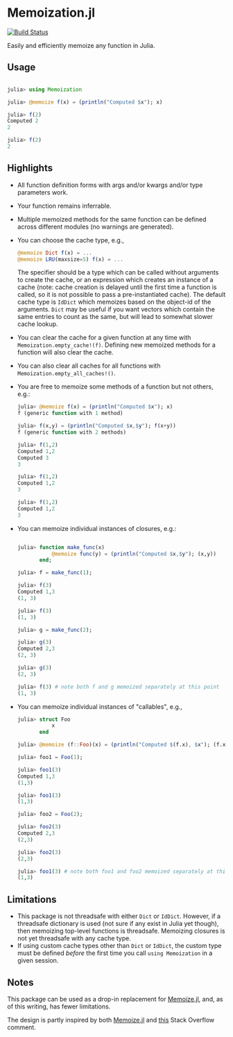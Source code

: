 # Memoization.jl

[![Build Status](https://travis-ci.com/marius311/Memoization.jl.svg?branch=master)](https://travis-ci.com/marius311/Memoization.jl)

Easily and efficiently memoize any function in Julia. 

## Usage

```julia

julia> using Memoization

julia> @memoize f(x) = (println("Computed $x"); x)

julia> f(2)
Computed 2
2

julia> f(2)
2
```


## Highlights

* All function definition forms with args and/or kwargs and/or type parameters work.
* Your function remains inferrable.
* Multiple memoized methods for the same function can be defined across different modules (no warnings are generated).
* You can choose the cache type, e.g.,

    ```julia
    @memoize Dict f(x) = ...
    @memoize LRU(maxsize=5) f(x) = ...
    ```

    The specifier should be a type which can be called without arguments to create the cache, or an expression which creates an instance of a cache (note: cache creation is delayed until the first time a function is called, so it is not possible to pass a pre-instantiated cache). The default cache type is `IdDict` which memoizes based on the object-id of the arguments. `Dict` may be useful if you want vectors which contain the same entries to count as the same, but will lead to somewhat slower cache lookup. 
* You can clear the cache for a given function at any time with `Memoization.empty_cache!(f)`. Defining new memoized methods for a function will also clear the cache.
* You can also clear all caches for all functions with `Memoization.empty_all_caches!()`.
* You are free to memoize some methods of a function but not others, e.g.:

    ```julia
    julia> @memoize f(x) = (println("Computed $x"); x)
    f (generic function with 1 method)

    julia> f(x,y) = (println("Computed $x,$y"); f(x+y))
    f (generic function with 2 methods)

    julia> f(1,2)
    Computed 1,2
    Computed 3
    3

    julia> f(1,2)
    Computed 1,2
    3

    julia> f(1,2)
    Computed 1,2
    3
    ```
 
* You can memoize individual instances of closures, e.g.:

    ```julia

    julia> function make_func(x)
               @memoize func(y) = (println("Computed $x,$y"); (x,y))
           end;

    julia> f = make_func(1);

    julia> f(3)
    Computed 1,3
    (1, 3)

    julia> f(3)
    (1, 3)

    julia> g = make_func(2);

    julia> g(3)
    Computed 2,3
    (2, 3)

    julia> g(3)
    (2, 3)

    julia> f(3) # note both f and g memoized separately at this point
    (1, 3)
    ```
* You can memoize individual instances of "callables", e.g.,

    ```julia
    julia> struct Foo
               x
           end
    
    julia> @memoize (f::Foo)(x) = (println("Computed $(f.x), $x"); (f.x, x))
    
    julia> foo1 = Foo(1);
    
    julia> foo1(3)
    Computed 1,3
    (1,3)
    
    julia> foo1(3)
    (1,3)
    
    julia> foo2 = Foo(2);
    
    julia> foo2(3)
    Computed 2,3
    (2,3)
    
    julia> foo2(3)
    (2,3)

    julia> foo1(3) # note both foo1 and foo2 memoized separately at this point
    (1,3)
    ```


## Limitations

* This package is not threadsafe with either `Dict` or `IdDict`. However, if a threadsafe dictionary is used (not sure if any exist in Julia yet though), then memoizing top-level functions is threadsafe. Memoizing closures is not yet threadsafe with any cache type. 
* If using custom cache types other than `Dict` or `IdDict`, the custom type must be defined *before* the first time you call `using Memoization` in a given session.
    
## Notes

This package can be used as a drop-in replacement for [Memoize.jl](https://github.com/JuliaCollections/Memoize.jl), and, as of this writing, has fewer limitations.

The design is partly inspired by both [Memoize.jl](https://github.com/JuliaCollections/Memoize.jl) and [this](https://stackoverflow.com/a/52084004/1078529) Stack Overflow comment.
